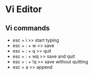# Vi Editor 

## Vi commands

- esc + i >> start typing
- esc + : + w >> save
- esc + : + q >> quit
- esc + : + wq >> save and quit
- esc + : + !q >> save without quitting
- esc + a >> append
